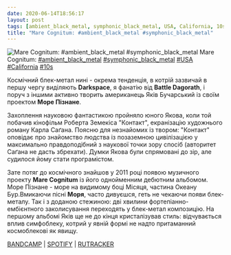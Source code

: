 ```yaml
---
date: 2020-06-14T18:56:17
layout: post
tags: [ambient_black_metal, symphonic_black_metal, USA, California, 10s]
title: "Mare Cognitum: #ambient_black_metal #symphonic_black_metal"
---
```

![Mare Cognitum: #ambient_black_metal #symphonic_black_metal](https://res.cloudinary.com/vast-space-unexplored/image/upload/photos/photo_994_14-06-2020_18-56-17.jpg)
Mare Cognitum: [#ambient_black_metal](/tags/#ambient_black_metal) [#symphonic_black_metal](/tags/#symphonic_black_metal) [#USA](/tags/#USA) [#California](/tags/#California) [#10s](/tags/#10s)

Космічний блек-метал нині - окрема тенденція, в котрій зазвичай в першу чергу виділяють **Darkspace**, я фанатію від **Battle Dagorath**, і поруч з іншими активно творить американець Яків Бучарський із своїм проектом **Море Пізнане**.

Захоплення науковою фантастикою пройняло юного Якова, коли той побачив кінофільм Роберта Земекіса &quot;Контакт&quot;, екранізацію художнього роману Карла Саґана. Поясню для незнайомих із твором: &quot;Контакт&quot; оповідає про знайомство людства із позаземною цивілізацією у максимально правдоподібний з наукової точки зору спосіб (авторитет Саґана не дасть збрехати). Думки Якова були спрямовані до зір, але судилося йому стати програмістом.

Зате потяг до космічного знайшов у 2011 році появою музичного проекту **Mare Cognitum** із його однойменним дебютним альбомом. Море Пізнане - море на видимому боці Місяця, частина Океану Бур.Вмикаючи пісні **Моря**, часто дивуєшся, геть не чекаючи появи блек-металу. Так і з доданою стежиною: дві хвилини фортепіанно-ембієнтного заколисування переходять у блек-метал композицію. На першому альбомі Яків ще не до кінця кристалізував стиль: відчувається вплив симфоблеку, котрий у явній формі не надто притаманний космоблекові як явищу.

[BANDCAMP](https://marecognitum.bandcamp.com/album/the-sea-which-has-become-known) \| [SPOTIFY](https://open.spotify.com/album/50VwmXPTYpcMcJYyYlGgos) \| [RUTRACKER](https://rutracker.org/forum/viewtopic.php?t=4840216)